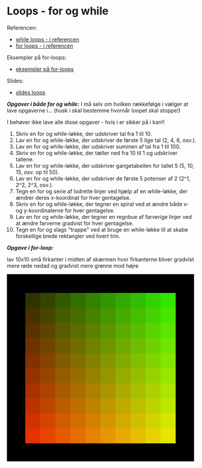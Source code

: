 # Loops - for og while

Referencen:
- [while loops - i referencen](https://processing.org/reference/while.html)
- [for loops - i referencen](https://processing.org/reference/for.html)

Eksempler på for-loops:
- [eksempler på for-loops](loop_for_eksempler.md)

Slides:
- [slides loops]()

***Opgaver i både for og while:*** I må selv om hvilken rækkefølge i vælger at lave opgaverne i... (husk i skal bestemme hvornår loopet skal stoppe!)

I behøver ikke lave alle disse opgaver - hvis i er sikker på i kan!!

1. Skriv en for og while-løkke, der udskriver tal fra 1 til 10.
2. Lav en for og  while-løkke, der udskriver de første 5 lige tal (2, 4, 6, osv.).
3. Lav en for og  while-løkke, der udskriver summen af tal fra 1 til 100.
4. Skriv en for og  while-løkke, der tæller ned fra 10 til 1 og udskriver tallene.
5. Lav en for og  while-løkke, der udskriver gangetabellen for tallet 5 (5, 10, 15, osv. op til 50).
6. Lav en for og  while-løkke, der udskriver de første 5 potenser af 2 (2^1, 2^2, 2^3, osv.).
7. Tegn en for og  serie af lodrette linjer ved hjælp af en while-løkke, der ændrer deres x-koordinat for hver gentagelse.
8. Skriv en for og  while-løkke, der tegner en spiral ved at ændre både x- og y-koordinaterne for hver gentagelse.
9. Lav en for og  while-løkke, der tegner en regnbue af farverige linjer ved at ændre farverne gradvist for hver gentagelse.
10. Tegn en for og  slags "trappe" ved at bruge en while-løkke til at skabe forskellige brede rektangler ved hvert trin.


***Opgave i for-loop:***

lav 10x10 små firkanter i midten af skærmen hvor firkanterne bliver gradvist mere røde nedad og gradvist mere grønne mod højre

![firkantopgaven_med_for_loop.jpg](firkantopgaven_med_for_loop.jpg)